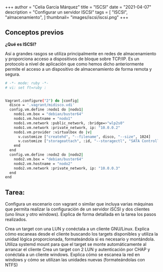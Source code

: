 +++
author = "Celia García Márquez"
title = "ISCSI"
date = "2021-04-07"
description = "Configurar un servidor ISCSI"
tags = [
    "ISCSI", "almacenamiento",
]
thumbnail= "images/iscsi/iscsi.png"
+++

## Conceptos previos 

**¿Qué es ISCSI?**

Así a grandes rasgos se utiliza principalmente en redes de almacenamiento y proporciona acceso a dispositivos de bloque sobre TCP/IP. Es un protocolo a nivel de aplicación que como hemos dicho anteriormente permite el acceso a un dispositivo de almacenamiento de forma remota y segura.


```sh
# -*- mode: ruby -*-
# vi: set ft=ruby :


Vagrant.configure("2") do |config|
  disco = '.vagrant/midisco.vdi'
  config.vm.define :nodo1 do |nodo1|
    nodo1.vm.box = "debian/buster64"
    nodo1.vm.hostname = "nodo1"
    nodo1.vm.network :public_network, :bridge=>"wlp2s0"
    nodo1.vm.network :private_network, ip: "10.0.0.2"
    nodo1.vm.provider :virtualbox do |v|
      v.customize ["createhd", "--filename", disco, "--size", 1024]
      v.customize ["storageattach", :id, "--storagectl", "SATA Controller", "--port", 1, "--device", 0, "--type", "hdd", "--medium", disco]
    end
  end
  config.vm.define :nodo2 do |nodo2|
    nodo2.vm.box = "debian/buster64"
    nodo2.vm.hostname = "nodo2"
    nodo2.vm.network :private_network, ip: "10.0.0.3"
  end
end
```

## Tarea:
Configura un escenario con vagrant o similar que incluya varias máquinas que permita realizar la configuración de un servidor iSCSI y dos clientes (uno linux y otro windows). Explica de forma detallada en la tarea los pasos realizados.

Crea un target con una LUN y conéctala a un cliente GNU/Linux. Explica cómo escaneas desde el cliente buscando los targets disponibles y utiliza la unidad lógica proporcionada, formateándola si es necesario y montándola.
Utiliza systemd mount para que el target se monte automáticamente al arrancar el cliente
Crea un target con 2 LUN y autenticación por CHAP y conéctala a un cliente windows. Explica cómo se escanea la red en windows y cómo se utilizan las unidades nuevas (formateándolas con NTFS)